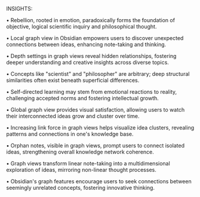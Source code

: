 INSIGHTS:

• Rebellion, rooted in emotion, paradoxically forms the foundation of objective, logical scientific inquiry and philosophical thought.

• Local graph view in Obsidian empowers users to discover unexpected connections between ideas, enhancing note-taking and thinking.

• Depth settings in graph views reveal hidden relationships, fostering deeper understanding and creative insights across diverse topics.

• Concepts like "scientist" and "philosopher" are arbitrary; deep structural similarities often exist beneath superficial differences.

• Self-directed learning may stem from emotional reactions to reality, challenging accepted norms and fostering intellectual growth.

• Global graph view provides visual satisfaction, allowing users to watch their interconnected ideas grow and cluster over time.

• Increasing link force in graph views helps visualize idea clusters, revealing patterns and connections in one's knowledge base.

• Orphan notes, visible in graph views, prompt users to connect isolated ideas, strengthening overall knowledge network coherence.

• Graph views transform linear note-taking into a multidimensional exploration of ideas, mirroring non-linear thought processes.

• Obsidian's graph features encourage users to seek connections between seemingly unrelated concepts, fostering innovative thinking.
